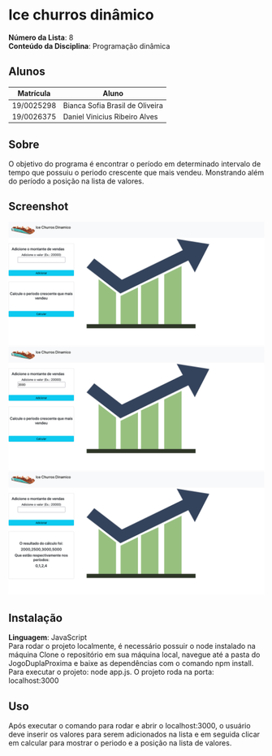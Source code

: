 # Ice churros dinâmico

**Número da Lista**: 8<br>
**Conteúdo da Disciplina**: Programação dinâmica<br>

## Alunos
|Matrícula | Aluno |
| -- | -- |
| 19/0025298  | Bianca Sofia Brasil de Oliveira|
| 19/0026375  | Daniel Vinicius Ribeiro Alves |

## Sobre 
O objetivo do programa é encontrar o período em determinado intervalo de tempo que possuiu o periodo crescente que mais vendeu. Monstrando além do período a posição na lista de valores.

## Screenshot

![Página 1](Prints/pagina1.png)
![Página 2](Prints/pagina2.png)
![Página 3](Prints/pagina3.png)


## Instalação 
**Linguagem**: JavaScript<br>
Para rodar o projeto localmente, é necessário possuir o node instalado na máquina
Clone o repositório em sua máquina local, navegue até a pasta do JogoDuplaProxima e baixe as dependências com o comando npm install.
Para executar o projeto: node app.js. O projeto roda na porta: localhost:3000

## Uso 
Após executar o comando para rodar e abrir o localhost:3000, o usuário deve inserir os valores para serem adicionados na lista e em seguida clicar em calcular para mostrar o periodo e a posição na lista de valores.





